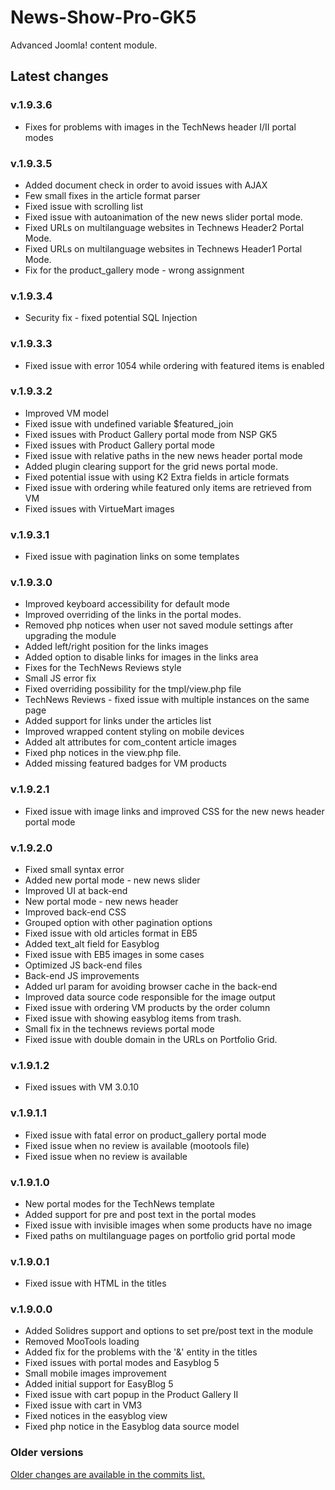 News-Show-Pro-GK5
=================

Advanced Joomla! content module.

## Latest changes

### v.1.9.3.6

* Fixes for problems with images in the TechNews header I/II portal modes

### v.1.9.3.5

* Added document check in order to avoid issues with AJAX
* Few small fixes in the article format parser
* Fixed issue with scrolling list
* Fixed issue with autoanimation of the new news slider portal mode.
* Fixed URLs on multilanguage websites in Technews Header2 Portal Mode.
* Fixed URLs on multilanguage websites in Technews Header1 Portal Mode.
* Fix for the product_gallery mode - wrong assignment

### v.1.9.3.4

* Security fix - fixed potential SQL Injection

### v.1.9.3.3

* Fixed issue with error 1054 while ordering with featured items is enabled

### v.1.9.3.2

* Improved VM model
* Fixed issue with undefined variable $featured_join
* Fixed issues with Product Gallery portal mode from NSP GK5
* Fixed issues with Product Gallery portal mode
* Fixed issue with relative paths in the new news header portal mode
* Added plugin clearing support for the grid news portal mode.
* Fixed potential issue with using K2 Extra fields in article formats
* Fixed issue with ordering while featured only items are retrieved from VM
* Fixed issues with VirtueMart images

### v.1.9.3.1

* Fixed issue with pagination links on some templates

### v.1.9.3.0

* Improved keyboard accessibility for default mode
* Improved overriding of the links in the portal modes.
* Removed php notices when user not saved module settings after upgrading the module
* Added left/right position for the links images
* Added option to disable links for images in the links area
* Fixes for the TechNews Reviews style
* Small JS error fix
* Fixed overriding possibility for the tmpl/view.php file
* TechNews Reviews - fixed issue with multiple instances on the same page
* Added support for links under the articles list
* Improved wrapped content styling on mobile devices
* Added alt attributes for com_content article images
* Fixed php notices in the view.php file.
* Added missing featured badges for VM products

### v.1.9.2.1

* Fixed issue with image links and improved CSS for the new news header portal mode

### v.1.9.2.0

* Fixed small syntax error
* Added new portal mode - new news slider
* Improved UI at back-end
* New portal mode - new news header
* Improved back-end CSS
* Grouped option with other pagination options
* Fixed issue with old articles format in EB5
* Added text_alt field for Easyblog
* Fixed issue with EB5 images in some cases
* Optimized JS back-end files
* Back-end JS improvements
* Added url param for avoiding browser cache in the back-end
* Improved data source code responsible for the image output
* Fixed issue with ordering VM products by the order column
* Fixed issue with showing easyblog items from trash.
* Small fix in the technews reviews portal mode
* Fixed issue with double domain in the URLs on Portfolio Grid.

### v.1.9.1.2

* Fixed issues with VM 3.0.10
 
### v.1.9.1.1

* Fixed issue with fatal error on product_gallery portal mode
* Fixed issue when no review is available (mootools file)
* Fixed issue when no review is available

### v.1.9.1.0

* New portal modes for the TechNews template
* Added support for pre and post text in the portal modes
* Fixed issue with invisible images when some products have no image
* Fixed paths on multilanguage pages on portfolio grid portal mode

### v.1.9.0.1

* Fixed issue with HTML in the titles
 
### v.1.9.0.0

* Added Solidres support and options to set pre/post text in the module
* Removed MooTools loading
* Added fix for the problems with the '&#38;' entity in the titles
* Fixed issues with portal modes and Easyblog 5
* Small mobile images improvement
* Added initial support for EasyBlog 5
* Fixed issue with cart popup in the Product Gallery II
* Fixed issue with cart in VM3
* Fixed notices in the easyblog view
* Fixed php notice in the Easyblog data source model

### Older versions

[Older changes are available in the commits list.](https://github.com/GavickPro/News-Show-Pro-GK5/commits/J!3.0_compatible)
